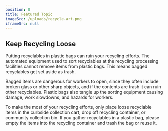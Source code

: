 ```yaml
---
position: 0
title: Featured Topic
imageSrc: /uploads/recycle-art.png
iframeSrc: null
---
```


## Keep Recycling Loose

Putting recyclables in plastic bags can ruin your recycling efforts. The automated equipment used to sort recyclables at the recycling processing facilities cannot remove items from plastic bags. This means bagged recyclables get set aside as trash.

Bagged items are dangerous for workers to open, since they often include broken glass or other sharp objects, and if the contents are trash it can ruin other recyclables. Plastic bags also tangle up the sorting equipment causing damage, work slowdowns, and hazards for workers.

To make the most of your recycling efforts, only place loose recyclable items in the curbside collection cart, drop off recycling container, or community collection bin. If you gather recyclables in a plastic bag, please empty the items into the recycling container and trash the bag or reuse it.
